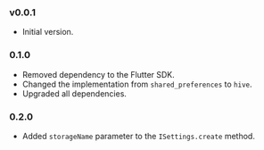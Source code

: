 ### v0.0.1
- Initial version.

### 0.1.0
- Removed dependency to the Flutter SDK.
- Changed the implementation from `shared_preferences` to `hive`.
- Upgraded all dependencies.

### 0.2.0
- Added `storageName` parameter to the `ISettings.create` method.
